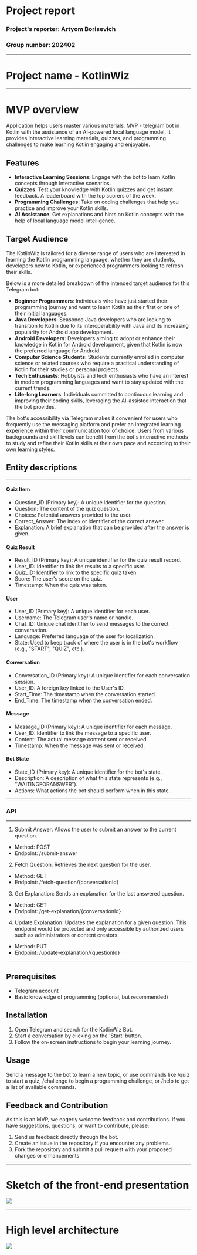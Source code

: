 # **Project report**
### **Project's reporter:** Artyom Borisevich
### **Group number:** 202402

---
# Project name - KotlinWiz

---
# MVP overview
Application helps users master various materials. MVP - telegram bot in Kotlin with the assistance of 
an AI-powered local language model. It provides interactive learning materials, quizzes, and programming challenges 
to make learning Kotlin engaging and enjoyable.

## Features
- **Interactive Learning Sessions**: Engage with the bot to learn Kotlin concepts through interactive scenarios.
- **Quizzes**: Test your knowledge with Kotlin quizzes and get instant feedback. A leaderboard with the top scorers of the week.
- **Programming Challenges**: Take on coding challenges that help you practice and improve your Kotlin skills.
- **AI Assistance**: Get explanations and hints on Kotlin concepts with the help of local language model intelligence.

## Target Audience
The KotlinWiz is tailored for a diverse range of users who are interested in learning the Kotlin programming
language, whether they are students, developers new to Kotlin, or experienced programmers looking to refresh their skills.

Below is a more detailed breakdown of the intended target audience for this Telegram bot:

- **Beginner Programmers**: Individuals who have just started their programming journey and want to learn Kotlin as their first or one of their initial languages.
- **Java Developers**: Seasoned Java developers who are looking to transition to Kotlin due to its interoperability with Java and its increasing popularity for Android app development.
- **Android Developers**: Developers aiming to adopt or enhance their knowledge in Kotlin for Android development, given that Kotlin is now the preferred language for Android.
- **Computer Science Students**: Students currently enrolled in computer science or related courses who require a practical understanding of Kotlin for their studies or personal projects.
- **Tech Enthusiasts**: Hobbyists and tech enthusiasts who have an interest in modern programming languages and want to stay updated with the current trends.
- **Life-long Learners**: Individuals committed to continuous learning and improving their coding skills, leveraging the AI-assisted interaction that the bot provides.

The bot's accessibility via Telegram makes it convenient for users who frequently use the messaging platform and prefer an integrated learning experience within their communication tool of choice. Users from various backgrounds and skill levels can benefit from the bot's interactive methods to study and refine their Kotlin skills at their own pace and according to their own learning styles.

## Entity descriptions


---
#### Quiz Item
- Question_ID (Primary key): A unique identifier for the question.
- Question: The content of the quiz question.
- Choices: Potential answers provided to the user.
- Correct_Answer: The index or identifier of the correct answer.
- Explanation: A brief explanation that can be provided after the answer is given.

#### Quiz Result
- Result_ID (Primary key): A unique identifier for the quiz result record.
- User_ID: Identifier to link the results to a specific user.
- Quiz_ID: Identifier to link to the specific quiz taken.
- Score: The user's score on the quiz.
- Timestamp: When the quiz was taken.

#### User
- User_ID (Primary key): A unique identifier for each user.
- Username: The Telegram user's name or handle.
- Chat_ID: Unique chat identifier to send messages to the correct conversation.
- Language: Preferred language of the user for localization.
- State: Used to keep track of where the user is in the bot's workflow (e.g., "START", "QUIZ", etc.).

#### Conversation
- Conversation_ID (Primary key): A unique identifier for each conversation session.
- User_ID: A foreign key linked to the User's ID.
- Start_Time: The timestamp when the conversation started.
- End_Time: The timestamp when the conversation ended.

#### Message
- Message_ID (Primary key): A unique identifier for each message.
- User_ID: Identifier to link the message to a specific user.
- Content: The actual message content sent or received.
- Timestamp: When the message was sent or received.

#### Bot State
- State_ID (Primary key): A unique identifier for the bot's state.
- Description: A description of what this state represents (e.g., "WAITINGFORANSWER").
- Actions: What actions the bot should perform when in this state.

---

### API

---
1. Submit Answer: Allows the user to submit an answer to the current question.
- Method: POST
- Endpoint: /submit-answer
2. Fetch Question: Retrieves the next question for the user.
- Method: GET
- Endpoint: /fetch-question/{conversationId}
3. Get Explanation: Sends an explanation for the last answered question.
- Method: GET
- Endpoint: /get-explanation/{conversationId}
4. Update Explanation: Updates the explanation for a given question. This endpoint would be protected and only accessible by authorized users such as administrators or content creators. 
- Method: PUT
- Endpoint: /update-explanation/{questionId}
   
---

## Prerequisites
- Telegram account
- Basic knowledge of programming (optional, but recommended)

## Installation
1. Open Telegram and search for the KotlinWiz Bot.
2. Start a conversation by clicking on the 'Start' button.
3. Follow the on-screen instructions to begin your learning journey.

## Usage
Send a message to the bot to learn a new topic, or use commands like /quiz to start a quiz, /challenge to begin a 
programming challenge, or /help to get a list of available commands.

## Feedback and Contribution
As this is an MVP, we eagerly welcome feedback and contributions. If you have suggestions, questions, or want to contribute, please:

1. Send us feedback directly through the bot.
2. Create an issue in the repository if you encounter any problems.
3. Fork the repository and submit a pull request with your proposed changes or enhancements

---
# Sketch of the front-end presentation

![](docs/Scetch_frontend.png)

---
# High level architecture
![](docs/arch-C4-components-KotlinWiz.png)
